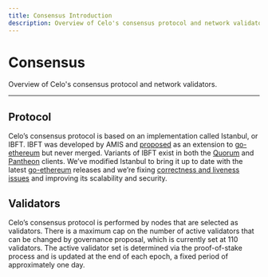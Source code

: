 ```yaml
---
title: Consensus Introduction
description: Overview of Celo's consensus protocol and network validators.
---
```

# Consensus 

Overview of Celo's consensus protocol and network validators.

___

## Protocol

Celo’s consensus protocol is based on an implementation called Istanbul, or IBFT. IBFT was developed by AMIS and [proposed](https://github.com/ethereum/EIPs/issues/650) as an extension to [go-ethereum](https://github.com/ethereum/go-ethereum) but never merged. Variants of IBFT exist in both the [Quorum](https://github.com/jpmorganchase/quorum) and [Pantheon](https://github.com/PegaSysEng/pantheon) clients.  We’ve modified Istanbul to bring it up to date with the latest [go-ethereum](https://github.com/ethereum/go-ethereum) releases and we’re fixing [correctness and liveness issues](https://arxiv.org/abs/1901.07160) and improving its scalability and security.

## Validators

Celo’s consensus protocol is performed by nodes that are selected as validators. There is a maximum cap on the number of active validators that can be changed by governance proposal, which is currently set at 110 validators. The active validator set is determined via the proof-of-stake process and is updated at the end of each epoch, a fixed period of approximately one day.

